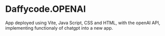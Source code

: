 # Daffycode.OPENAI
App deployed using Vite, Java Script, CSS and HTML, with the openAI API, implementing functionaly of chatgpt into a new app.

